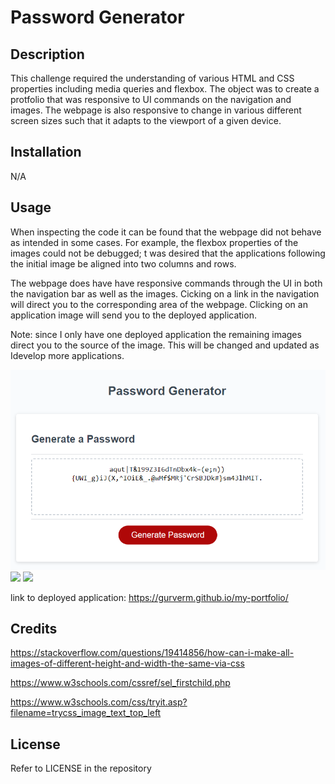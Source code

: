 # Password Generator

## Description

This challenge required the understanding of various HTML and CSS properties including media queries and flexbox. The object was to create a protfolio that was responsive to UI commands on the navigation and images. The webpage is also responsive to change in various different screen sizes such that it adapts to the viewport of a given device. 

## Installation

N/A

## Usage

When inspecting the code it can be found that the webpage did not behave as intended in some cases. For example, the flexbox properties of the images could not be debugged; t was desired that the applications following the initial image be aligned into two columns and rows. 

The webpage does have have responsive commands through the UI in both the navigation bar as well as the images. Cicking on a link in the navigation will direct you to the corresponding area of the webpage. Clicking on an application image will send you to the deployed application.

Note: since I only have one deployed application the remaining images direct you to the source of the image. This will be changed and updated as Idevelop more applications.


![My-Portfolio Deployed](/assets/images/deployed.PNG)
![](/assets/images/deployed2.PNG)
![](/assets/images/deployed3.PNG)

link to deployed application: https://gurverm.github.io/my-portfolio/ 
## Credits

https://stackoverflow.com/questions/19414856/how-can-i-make-all-images-of-different-height-and-width-the-same-via-css

https://www.w3schools.com/cssref/sel_firstchild.php

https://www.w3schools.com/css/tryit.asp?filename=trycss_image_text_top_left 


## License

Refer to LICENSE in the repository